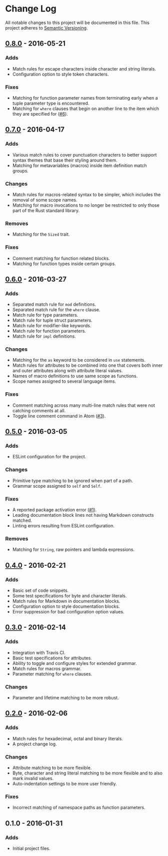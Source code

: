 # Change Log

All notable changes to this project will be documented in this file.
This project adheres to [Semantic Versioning][].

## [0.8.0][] - 2016-05-21

### Adds
- Match rules for escape characters inside character and string literals.
- Configuration option to style token characters.

### Fixes
- Matching for function parameter names from terminating early when a
  tuple parameter type is encountered.
- Matching for `where` clauses that begin on another line to the item which
  they are specified for ([#6][]).

## [0.7.0][] - 2016-04-17

### Adds
- Various match rules to cover punctuation characters to better support
  syntax themes that base their styling around them.
- Matching for metavariables (macros) inside item definition match groups.

### Changes
- Match rules for macros-related syntax to be simpler, which includes the
  removal of some scope names.
- Matching for macro invocations to no longer be restricted to only those
  part of the Rust standard library.

### Removes
- Matching for the `Sized` trait.

### Fixes
- Comment matching for function related blocks.
- Matching for function types inside certain groups.

## [0.6.0][] - 2016-03-27

### Adds
- Separated match rule for `mod` definitions.
- Separated match rule for the `where` clause.
- Match rule for type parameters.
- Match rule for tuple struct parameters.
- Match rule for modifier-like keywords.
- Match rule for function parameters.
- Match rule for `impl` definitions.

### Changes
- Matching for the `as` keyword to be considered in `use` statements.
- Match rules for attributes to be combined into one that covers both inner
  and outer attributes along with attribute literal values.
- Names of macro definitions to use same scope as functions.
- Scope names assigned to several language items.

### Fixes
- Comment matching across many multi-line match rules that were not catching
  comments at all.
- Toggle line comment command in Atom ([#3][]).

## [0.5.0][] - 2016-03-05

### Adds
- ESLint configuration for the project.

### Changes
- Primitive type matching to be ignored when part of a path.
- Grammar scope assigned to `self` and `Self`.

### Fixes
- A reported package activation error ([#1][]).
- Leading documentation block lines not having Markdown constructs matched.
- Linting errors resulting from ESLint configuration.

### Removes
- Matching for `String`, raw pointers and lambda expressions.

## [0.4.0][] - 2016-02-21

### Adds
- Basic set of code snippets.
- Some test specifications for byte and character literals.
- Match rules for Markdown in documentation blocks.
- Configuration option to style documentation blocks.
- Error suppression for bad configuration option values.

## [0.3.0][] - 2016-02-14

### Adds
- Integration with Travis CI.
- Basic test specifications for attributes.
- Ability to toggle and configure styles for extended grammar.
- Match rules for macros grammar.
- Parameter matching for `where` clauses.

### Changes

- Parameter and lifetime matching to be more robust.

## [0.2.0][] - 2016-02-06

### Adds
- Match rules for hexadecimal, octal and binary literals.
- A project change log.

### Changes
- Attribute matching to be more flexible.
- Byte, character and string literal matching to be more flexible and to
  also mark invalid values.
- Auto-indentation settings to be more user friendly.

### Fixes
- Incorrect matching of namespace paths as function parameters.

## 0.1.0 - 2016-01-31

### Adds
- Initial project files.

[0.8.0]: https://github.com/miqid/atom-language-rust/compare/0.7.0...0.8.0
[0.7.0]: https://github.com/miqid/atom-language-rust/compare/0.6.0...0.7.0
[0.6.0]: https://github.com/miqid/atom-language-rust/compare/0.5.0...0.6.0
[0.5.0]: https://github.com/miqid/atom-language-rust/compare/0.4.0...0.5.0
[0.4.0]: https://github.com/miqid/atom-language-rust/compare/0.3.0...0.4.0
[0.3.0]: https://github.com/miqid/atom-language-rust/compare/0.2.0...0.3.0
[0.2.0]: https://github.com/miqid/atom-language-rust/compare/0.1.0...0.2.0
[Semantic Versioning]: http://semver.org/

[#6]: https://github.com/miqid/atom-language-rust/issues/6
[#3]: https://github.com/miqid/atom-language-rust/issues/3
[#1]: https://github.com/miqid/atom-language-rust/issues/1
